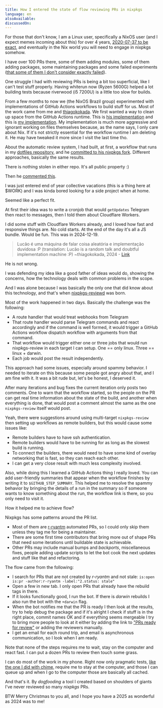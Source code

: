 ```yaml
---
title: How I entered the state of flow reviewing PRs in nixpkgs
language: en
alsoAvailable:
discussedOn:
---
```


For those that don't know, I am a Linux user, specifically a NixOS user
(and I expect memes incoming about this) for over 4 years,
[2020-07-37 to be exact](https://github.com/lucasew/nixcfg/commit/10ed3d3c9ed02b97bb0d82545499a9fc51a39e63),
and eventually in the Nix world you will need to engage in nixpkgs somehow.

I have over 100 PRs there, some of them adding modules,
some of them adding packages, some maintaining packages
and some failed experiments ([that some of them I don't consider exactly failed](https://github.com/lucasew/nixcfg/blob/b754398dd6e699c5bedbf0317e9661894a5f85ec/nix/nodes/bootstrap/port-alloc.nix)).

One struggle I had with reviewing PRs is being a bit too superficial, like I can't test stuff properly.
Having whiterun now (Ryzen 5600G) helped a lot building tests because riverwood (i5 7200U) is a little too slow for builds.

From a few months to now we (the NixOS Brazil group) experimented with implementations of GitHub Actions workflows to build
stuff for us. Most of the work came from me and [thiagokokada](https://github.com/thiagokokada). We first wanted a way to clean up
space from the GitHub Actions runtime. This is [his implementation](https://github.com/thiagokokada/free-disk-space) and 
this is [my implementation](https://github.com/lucasew/action-i-only-care-about-nix/). My implementation is much more aggressive
and ignorant working on files themselves because, as the name says, I only care about Nix. If it's not strictly essential for
the workflow runtime I am deleting it. He may have tweaked it more since I visit the last time tho.

About the automatic review system, I had built, at first, a workflow that runs in my
[dotfiles repository](https://github.com/lucasew/nixcfg/blob/master/.github/workflows/nixpkgs-review.yml),
and he [committed to his nixpkgs fork](https://github.com/thiagokokada/nixpkgs/blob/fork/actions/nixpkgs-review.nix).
Different approaches, basically the same results.

There is nothing stolen in either repo. It's all public property :)

Then he [commented this](https://t.me/nixosbrasilofftopic/118034).

I was just entered end of year collective vacations (this is a thing here at $WORK) and I was kinda bored looking
for a side project when at home.

Seemed like a perfect fit.

At first their idea was to write a cronjob that would `getUpdates` Telegram then react to messages, then I told them about Cloudflare Workers.

I did some stuff with Cloudflare Workers already, and I loved how fast and responsive things are. No cold starts. At the end of the day
it's all a JS bundle. Would be fun. This was in 2024-12-19.

> Lucão é uma máquina de falar coisa aleatória e implementação duvidosa :P
> (translation: Lucão is a random talk and doubtful implementation machine :P)
> ~thiagokokada, 2024 - [Link](https://t.me/nixosbrasilofftopic/118049)

He is not wrong.

I was defending my idea like a good father of ideas would do, showing the concerns, how the technology deals with common problems in the scope.

And I was alone because I was basically the only one that did know about this technology, and that's when
[nixpkgs-reviewd](https://github.com/nixosbrasil/nixpkgs-reviewd) was born.

Most of the work happened in two days. Basically the challenge was the following:

- A route handler that would treat webhooks from Telegram
- That route handler would parse Telegram commands and react accordingly and if the command is well formed, it would trigger a GitHub Actions
workflow dispatch workflow with arguments from that command.
- That workflow would trigger either one or three jobs that would run nixpkgs-review in each target I can setup. One == only linux.
Three == linux + darwin.
- Each job would post the result independently.

This approach had some issues, especially around spammy behavior. I needed to iterate on this because some people got angry about that,
and I am fine with it. It was a bit rude but, let's be honest, I deserved it.

After many iterations and bug fixes the current iteration only posts two comments. One to warn that the
workflow started, so the people on the PR can get real time information about the state of the build, and
another when everything is done, that would post a comment almost the same as the one `nixpkgs-review` itself would post.

Yeah, there were suggestions around using multi-target `nixpkgs-review` then setting up workflows as remote builders, but this
would cause some issues like:
- Remote builders have to have ssh authentication.
- Remote builders would have to be running for as long as the slowest build is running.
- To connect the builders, there would need to have some kind of overlay networking that is fast, so they can reach each other.
- I can get a very close result with much less complexity involved.

Also, while doing this I learned a GitHub Actions thing I really loved. You can add user-friendly summaries that appear when the workflow
finishes by writing it to `$GITHUB_STEP_SUMMARY`. This helped me to resolve the spammy behavior by bringing the details of a run in the summary
so if someone wants to know something about the run, the workflow link is there, so you only need to visit it.

How it helped me to achieve flow?

Nixpkgs has some patterns around the PR list.
- Most of them are [r-ryantm](https://github.com/r-ryantm) automated PRs, so I could only skip them unless they tag me for being a maintainer.
- There are some first time contributors that bring more out of shape PRs that need some iterations until buildable state is achievable.
- Other PRs may include manual bumps and *backports*, miscellaneous fixes, people adding update scripts to let the bot cook the next
updates and stuff like that and refactoring.

The flow came from the following:
- I search for PRs that are not created by *r-ryantm* and not stale: `is:open is:pr -author:r-ryantm -label:"2.status: stale"`
- Open a few in new tab. I only open PRs that already have the rebuild tags in there.
- If it looks functionally good, I run the bot. If there is *darwin* rebuilds I also run the bot with the `+darwin` flag. 
- When the bot notifies me that the PR is ready I then look at the results, try to help debug the package and if it's alright I check
if stuff is in the right place, commit names OK and if everything seems mergeable I try to bring more people to look at it either by
adding the link to ["PRs ready for review"](https://discourse.nixos.org/t/prs-ready-for-review/3032) or adding the reviewers manually.
- I get an email for each round trip, and email is asynchronous communication, so I look when I am ready.

Note that none of the steps requires me to wait, stay on the computer and react fast. I can put a dozen PRs to review then touch some grass.

I can do most of the work in my phone. Right now only pragmatic tests,
[like the one I did with chime](https://github.com/NixOS/nixpkgs/pull/367491), require me to stay at the computer,
and those I can queue up and when I go to the computer those are basically all cached.

And that's it. By *dogfooding* a tool I created based on shoulders of giants I've never reviewed so many *nixpkgs* PRs.

BTW Merry Christmas to you all, and I hope you have a 2025 as wonderful as 2024 was to me!
